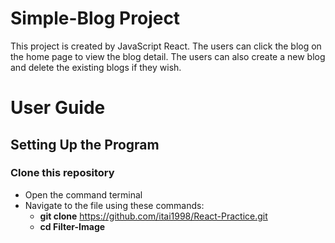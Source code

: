# Simple-Blog Project
This project is created by JavaScript React. The users can click the blog on the home page to view the blog detail. The users can also create a new blog and delete the existing blogs if they wish. 

# User Guide
## Setting Up the Program
### Clone this repository
- Open the command terminal
- Navigate to the file using these commands:
    - **git clone** https://github.com/itai1998/React-Practice.git
    - **cd Filter-Image**
